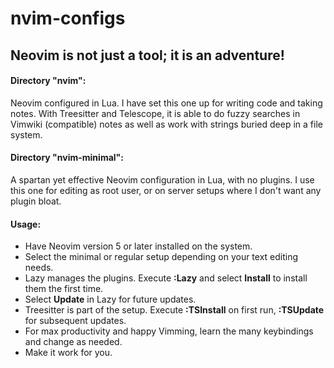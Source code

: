 # nvim-configs

## Neovim is not just a tool; it is an adventure!

#### Directory "nvim":
Neovim configured in Lua.  I have set this one up for writing code and taking notes.  With Treesitter and Telescope, it is able to do fuzzy searches in Vimwiki (compatible) notes as well as work with strings buried deep in a file system.

#### Directory "nvim-minimal":
A spartan yet effective Neovim configuration in Lua, with no plugins.  I use this one for editing as root user, or on server setups where I don't want any plugin bloat.

#### Usage:
 - Have Neovim version 5 or later installed on the system.
 - Select the minimal or regular setup depending on your text editing needs.
 - Lazy manages the plugins. Execute **:Lazy** and select **Install** to install them the first time.
 - Select **Update** in Lazy for future updates.
 - Treesitter is part of the setup. Execute **:TSInstall** on first run, **:TSUpdate** for subsequent updates.
 - For max productivity and happy Vimming, learn the many keybindings and change as needed.
 - Make it work for you.
